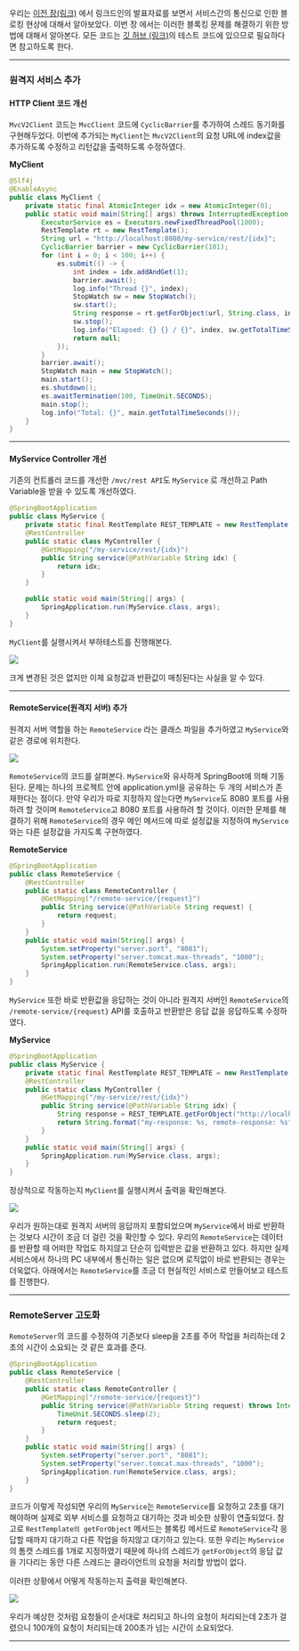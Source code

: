 우리는 [이전 장(링크)](https://imprint.tistory.com/238) 에서 링크드인의 발표자료를 보면서 서비스간의 통신으로 인한 블로킹 현상에 대해서 알아보았다.
이번 장 에서는 이러한 블록킹 문제를 해결하기 위한 방법에 대해서 알아본다.
모든 코드는 [깃 허브 (링크)](https://github.com/roy-zz/webflux)의 테스트 코드에 있으므로 필요하다면 참고하도록 한다.

---

### 원격지 서비스 추가

#### HTTP Client 코드 개선

`MvcV2Client` 코드는 `MvcClient` 코드에 `CyclicBarrier`를 추가하여 스레드 동기화를 구현해두었다.
이번에 추가되는 `MyClient`는 `MvcV2Client`의 요청 URL에 index값을 추가하도록 수정하고 리턴값을 출력하도록 수정하였다.

**MyClient**
```java
@Slf4j
@EnableAsync
public class MyClient {
    private static final AtomicInteger idx = new AtomicInteger(0);
    public static void main(String[] args) throws InterruptedException, BrokenBarrierException {
        ExecutorService es = Executors.newFixedThreadPool(1000);
        RestTemplate rt = new RestTemplate();
        String url = "http://localhost:8080/my-service/rest/{idx}";
        CyclicBarrier barrier = new CyclicBarrier(101);
        for (int i = 0; i < 100; i++) {
            es.submit(() -> {
                int index = idx.addAndGet(1);
                barrier.await();
                log.info("Thread {}", index);
                StopWatch sw = new StopWatch();
                sw.start();
                String response = rt.getForObject(url, String.class, index);
                sw.stop();
                log.info("Elapsed: {} {} / {}", index, sw.getTotalTimeSeconds(), response);
                return null;
            });
        }
        barrier.await();
        StopWatch main = new StopWatch();
        main.start();
        es.shutdown();
        es.awaitTermination(100, TimeUnit.SECONDS);
        main.stop();
        log.info("Total: {}", main.getTotalTimeSeconds());
    }
}
```

---

#### MyService Controller 개선

기존의 컨트롤러 코드를 개선한 `/mvc/rest API`도 `MyService` 로 개선하고 Path Variable을 받을 수 있도록 개선하였다.

```java
@SpringBootApplication
public class MyService {
    private static final RestTemplate REST_TEMPLATE = new RestTemplate();
    @RestController
    public static class MyController {
        @GetMapping("/my-service/rest/{idx}")
        public String service(@PathVariable String idx) {
            return idx;
        }
    }

    public static void main(String[] args) {
        SpringApplication.run(MyService.class, args);
    }
}
```

`MyClient`를 실행시켜서 부하테스트를 진행해본다.

![](improveblocking_image/default-print.png)

크게 변경된 것은 없지만 이제 요청값과 반환값이 매칭된다는 사실을 알 수 있다.

---

#### RemoteService(원격지 서버) 추가

원격지 서버 역할을 하는 `RemoteService` 라는 클래스 파일을 추가하였고 `MyService`와 같은 경로에 위치한다.

![](improveblocking_image/add-remote-server.png)

`RemoteService`의 코드를 살펴본다.
`MyService`와 유사하게 SpringBoot에 의해 기동된다. 문제는 하나의 프로젝트 안에 application.yml을 공유하는 두 개의 서비스가 존재한다는 점이다.
만약 우리가 따로 지정하지 않는다면 `MyService`도 8080 포트를 사용하려 할 것이며 `RemoteService`고 8080 포트를 사용하려 할 것이다.
이러한 문제를 해결하기 위해 `RemoteService`의 경우 메인 메서드에 따로 설정값을 지정하여 `MyService`와는 다른 설정값을 가지도록 구현하였다.

**RemoteService**
```java
@SpringBootApplication
public class RemoteService {
    @RestController
    public static class RemoteController {
        @GetMapping("/remote-service/{request}")
        public String service(@PathVariable String request) {
            return request;
        }
    }
    public static void main(String[] args) {
        System.setProperty("server.port", "8081");
        System.setProperty("server.tomcat.max-threads", "1000");
        SpringApplication.run(RemoteService.class, args);
    }
}
```

`MyService` 또한 바로 반환값을 응답하는 것이 아니라 원격지 서버인 `RemoteService`의 `/remote-service/{request}` API를 호출하고 반환받은 응답 값을 응답하도록 수정하였다.

**MyService**

```java
@SpringBootApplication
public class MyService {
    private static final RestTemplate REST_TEMPLATE = new RestTemplate();
    @RestController
    public static class MyController {
        @GetMapping("/my-service/rest/{idx}")
        public String service(@PathVariable String idx) {
            String response = REST_TEMPLATE.getForObject("http://localhost:8081/remote-service/{request}", String.class, idx);
            return String.format("my-response: %s, remote-response: %s", idx, response);
        }
    }
    public static void main(String[] args) {
        SpringApplication.run(MyService.class, args);
    }
}
```

정상적으로 작동하는지 `MyClient`를 실행시켜서 출력을 확인해본다.

![](improveblocking_image/add-remote-response.png)

우리가 원하는대로 원격지 서버의 응답까지 포함되었으며 `MyService`에서 바로 반환하는 것보다 시간이 조금 더 걸린 것을 확인할 수 있다.
우리의 `RemoteService`는 데이터를 반환할 때 어떠한 작업도 하지않고 단순히 입력받은 값을 반환하고 있다.
하지만 실제 서비스에서 하나의 PC 내부에서 통신하는 일은 없으며 로직없이 바로 반환되는 경우는 더욱없다.
아래에서는 `RemoteService`를 조금 더 현실적인 서비스로 만들어보고 테스트를 진행한다.

---

### RemoteServer 고도화

`RemoteServer`의 코드를 수정하여 기존보다 sleep을 2초를 주어 작업을 처리하는데 2초의 시간이 소요되는 것 같은 효과를 준다.

```java
@SpringBootApplication
public class RemoteService {
    @RestController
    public static class RemoteController {
        @GetMapping("/remote-service/{request}")
        public String service(@PathVariable String request) throws InterruptedException {
            TimeUnit.SECONDS.sleep(2);
            return request;
        }
    }
    public static void main(String[] args) {
        System.setProperty("server.port", "8081");
        System.setProperty("server.tomcat.max-threads", "1000");
        SpringApplication.run(RemoteService.class, args);
    }
}
```

코드가 이렇게 작성되면 우리의 `MyService`는 `RemoteService`를 요청하고 2초를 대기해야하며 실제로 외부 서비스를 요청하고 대기하는 것과 비슷한 상황이 연출되었다.
참고로 `RestTemplate의 getForObject` 메서드는 블록킹 메서드로 `RemoteService`각 응답할 때까지 대기하고 다른 작업을 하지않고 대기하고 있는다.
또한 우리는 `MyService`의 톰캣 스레드를 1개로 지정하였기 때문에 하나의 스레드가 `getForObject`의 응답 값을 기다리는 동안 다른 스레드는 클라이언트의 요청을 처리할 방법이 없다.

이러한 상황에서 어떻게 작동하는지 출력을 확인해본다.

![](improveblocking_image/blocked-getforobject-blocking.png)

우리가 예상한 것처럼 요청들이 순서대로 처리되고 하나의 요청이 처리되는데 2초가 걸렸으니 100개의 요청이 처리되는데 200초가 넘는 시간이 소요되었다. 

















---